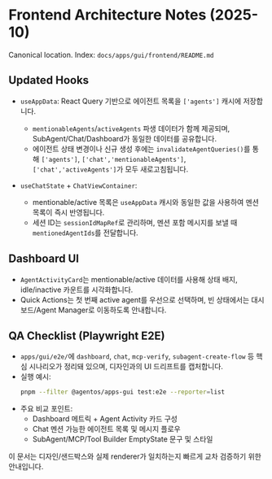# Frontend Architecture Notes (2025-10)

Canonical location. Index: `docs/apps/gui/frontend/README.md`

## Updated Hooks

- `useAppData`: React Query 기반으로 에이전트 목록을 `['agents']` 캐시에 저장합니다.
  - `mentionableAgents`/`activeAgents` 파생 데이터가 함께 제공되며, SubAgent/Chat/Dashboard가 동일한 데이터를 공유합니다.
  - 에이전트 상태 변경이나 신규 생성 후에는 `invalidateAgentQueries()`를 통해 `['agents']`, `['chat','mentionableAgents']`, `['chat','activeAgents']`가 모두 새로고침됩니다.

- `useChatState` + `ChatViewContainer`:
  - mentionable/active 목록은 `useAppData` 캐시와 동일한 값을 사용하여 멘션 목록이 즉시 반영됩니다.
  - 세션 ID는 `sessionIdMapRef`로 관리하며, 멘션 포함 메시지를 보낼 때 `mentionedAgentIds`를 전달합니다.

## Dashboard UI

- `AgentActivityCard`는 mentionable/active 데이터를 사용해 상태 배지, idle/inactive 카운트를 시각화합니다.
- Quick Actions는 첫 번째 active agent를 우선으로 선택하며, 빈 상태에서는 대시보드/Agent Manager로 이동하도록 안내합니다.

## QA Checklist (Playwright E2E)

- `apps/gui/e2e/`에 `dashboard`, `chat`, `mcp-verify`, `subagent-create-flow` 등 핵심 시나리오가 정리돼 있으며, 디자인과의 UI 드리프트를 캡처합니다.
- 실행 예시:
  ```bash
  pnpm --filter @agentos/apps-gui test:e2e --reporter=list
  ```
- 주요 비교 포인트:
  - Dashboard 메트릭 + Agent Activity 카드 구성
  - Chat 멘션 가능한 에이전트 목록 및 메시지 플로우
  - SubAgent/MCP/Tool Builder EmptyState 문구 및 스타일

이 문서는 디자인/샌드박스와 실제 renderer가 일치하는지 빠르게 교차 검증하기 위한 안내입니다.
